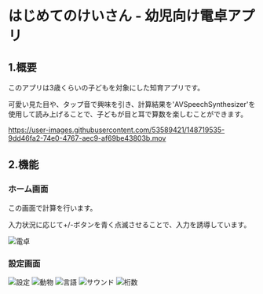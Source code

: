# はじめてのけいさん - 幼児向け電卓アプリ

## 1.概要
このアプリは3歳くらいの子どもを対象にした知育アプリです。

可愛い見た目や、タップ音で興味を引き、計算結果を'AVSpeechSynthesizer'を使用して読み上げることで、子どもが目と耳で算数を楽しむことができます。

https://user-images.githubusercontent.com/53589421/148719535-9dd46fa2-74e0-4767-aec9-af69be43803b.mov


## 2.機能
### ホーム画面
この画面で計算を行います。

入力状況に応じて+/-ボタンを青く点滅させることで、入力を誘導しています。

![電卓](https://github.com/Office-Meet/CalcApp_okubo/blob/README/README-Item/%E9%9B%BB%E5%8D%93%20Screen%20Shot%20-%20iPhone%2013%20Pro%20-%202022-01-07%20at%2013.23.00.png?raw=true)

### 設定画面

![設定](https://github.com/Office-Meet/CalcApp_okubo/blob/README/README-Item/%E8%A8%AD%E5%AE%9A%E7%94%BB%E9%9D%A2%20Screen%20Shot%20-%20iPhone%2013%20Pro%20-%202022-01-07%20at%2013.23.23.png?raw=true)
![動物](https://github.com/Office-Meet/CalcApp_okubo/blob/README/README-Item/%E5%8B%95%E7%89%A9%20Screen%20Shot%20-%20iPhone%2013%20Pro%20-%202022-01-07%20at%2013.24.16.png?raw=true)
![言語](https://github.com/Office-Meet/CalcApp_okubo/blob/README/README-Item/%E8%A8%80%E8%AA%9E%20Screen%20Shot%20-%20iPhone%2013%20Pro%20-%202022-01-07%20at%2013.24.46.png?raw=true)
![サウンド](https://github.com/Office-Meet/CalcApp_okubo/blob/README/README-Item/%E3%82%B5%E3%82%A6%E3%83%B3%E3%83%89%20Screen%20Shot%20-%20iPhone%2013%20Pro%20-%202022-01-07%20at%2013.25.15.png?raw=true)
![桁数](https://github.com/Office-Meet/CalcApp_okubo/blob/README/README-Item/%E6%A1%81%E6%95%B0%20Screen%20Shot%20-%20iPhone%2013%20Pro%20-%202022-01-07%20at%2013.25.39.png?raw=true)
